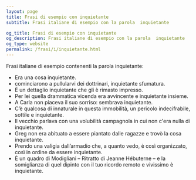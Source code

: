 ```yaml
---
layout: page
title: Frasi di esempio con inquietante 
subtitle: Frasi italiane di esempio con la parola  inquietante

og_title: Frasi di esempio con inquietante 
og_description: Frasi italiane di esempio con la parola  inquietante
og_type: website
permalink: /frasi/i/inquietante.html
---
```


Frasi italiane di esempio contenenti la parola inquietante:


- Era una cosa inquietante.
- cominciarono a pullularvi dei dottrinari, inquietante sfumatura.
- È un dettaglio inquietante che gli è rimasto impresso.
- Per lei quella drammatica vicenda era avvincente e inquietante insieme.
- A Carla non piaceva il suo sorriso: sembrava inquietante.
- C’è qualcosa di innaturale in questa immobilità, un pericolo indecifrabile, sottile e inquietante.
- Il vecchio parlava con una volubilità campagnola in cui non c'era nulla di inquietante.
- Greg non era abituato a essere piantato dalle ragazze e trovò la cosa inquietante.
- Prendo una valigia dall’armadio che, a quanto vedo, è così organizzato, così in ordine da essere inquietante.
- È un quadro di Modigliani – Ritratto di Jeanne Hébuterne – e la somiglianza di quel dipinto con il tuo ricordo remoto e vivissimo è inquietante.
